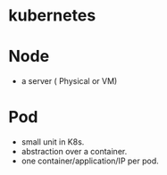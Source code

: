 # kubernetes
# Node
- a server ( Physical or VM)
# Pod
- small unit in K8s.
- abstraction over a container.
- one container/application/IP per pod.
